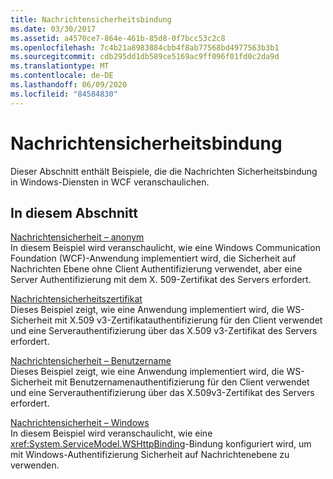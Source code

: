 ```yaml
---
title: Nachrichtensicherheitsbindung
ms.date: 03/30/2017
ms.assetid: a4570ce7-864e-461b-85d8-0f7bcc53c2c8
ms.openlocfilehash: 7c4b21a8983884cbb4f8ab77568bd4977563b3b1
ms.sourcegitcommit: cdb295dd1db589ce5169ac9ff096f01fd0c2da9d
ms.translationtype: MT
ms.contentlocale: de-DE
ms.lasthandoff: 06/09/2020
ms.locfileid: "84584830"
---
```

# <a name="message-security-binding"></a>Nachrichtensicherheitsbindung
Dieser Abschnitt enthält Beispiele, die die Nachrichten Sicherheitsbindung in Windows-Diensten in WCF veranschaulichen.  
  
## <a name="in-this-section"></a>In diesem Abschnitt  
 [Nachrichtensicherheit – anonym](message-security-anonymous.md)  
 In diesem Beispiel wird veranschaulicht, wie eine Windows Communication Foundation (WCF)-Anwendung implementiert wird, die Sicherheit auf Nachrichten Ebene ohne Client Authentifizierung verwendet, aber eine Server Authentifizierung mit dem X. 509-Zertifikat des Servers erfordert.  
  
 [Nachrichtensicherheitszertifikat](message-security-certificate.md)  
 Dieses Beispiel zeigt, wie eine Anwendung implementiert wird, die WS-Sicherheit mit X.509 v3-Zertifikatauthentifizierung für den Client verwendet und eine Serverauthentifizierung über das X.509 v3-Zertifikat des Servers erfordert.  
  
 [Nachrichtensicherheit – Benutzername](message-security-user-name.md)  
 Dieses Beispiel zeigt, wie eine Anwendung implementiert wird, die WS-Sicherheit mit Benutzernamenauthentifizierung für den Client verwendet und eine Serverauthentifizierung über das X.509v3-Zertifikat des Servers erfordert.  
  
 [Nachrichtensicherheit – Windows](message-security-windows.md)  
 In diesem Beispiel wird veranschaulicht, wie eine <xref:System.ServiceModel.WSHttpBinding>-Bindung konfiguriert wird, um mit Windows-Authentifizierung Sicherheit auf Nachrichtenebene zu verwenden.
